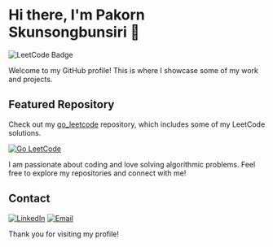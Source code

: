 # Hi there, I'm Pakorn Skunsongbunsiri 👋

![LeetCode Badge](https://leetcard.jacoblin.cool/pakornh2002?font=Dancing_Script)

Welcome to my GitHub profile! This is where I showcase some of my work and projects.

## Featured Repository

Check out my [go_leetcode](https://github.com/pakornh2002/go_leetcode) repository, which includes some of my LeetCode solutions.

[![Go LeetCode](https://github-readme-stats.vercel.app/api/pin/?username=pakornh2002&repo=go_leetcode&v=1)](https://github.com/pakornh2002/go_leetcode)

I am passionate about coding and love solving algorithmic problems. Feel free to explore my repositories and connect with me!

## Contact

[![LinkedIn](https://img.shields.io/badge/LinkedIn-0077B5?style=for-the-badge&logo=linkedin&logoColor=white)](https://www.linkedin.com/in/pakorn-skunsongbunsiri-270799183/)
[![Email](https://img.shields.io/badge/Email-0077B5?style=for-the-badge&logo=mail.ru&logoColor=white)](mailto:pakornh2002@gmail.com)


Thank you for visiting my profile!
